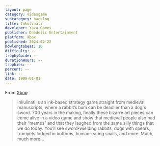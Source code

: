 ```yaml
---
layout: page
category: videogame
subcategory: backlog
title: Inkulinati
developer: Yaza Games
publisher: Daedelic Entertainment
platform: Xbox
published: 2024-02-22
howlongtobeat: 16
difficulty: --
trophyGuide: --
durationHours: --
trophies: --
percent: --
link: --
date: 1999-01-01
---
```


From [Xbox](https://www.xbox.com/en-ca/games/store/inkulinati/9p5d8b393zz4):

> Inkulinati is an ink-based strategy game straight from medieval manuscripts, where a rabbit’s bum can be deadlier than a dog's sword. 700 years in the making, finally these bizarre art pieces can come alive in a video game and show that medieval people also had their “memes” and that they laughed from the same silly things that we do today. You’ll see sword-wielding rabbits, dogs with spears, trumpets lodged in bottoms, human-eating snails, and more. Much, much more…
